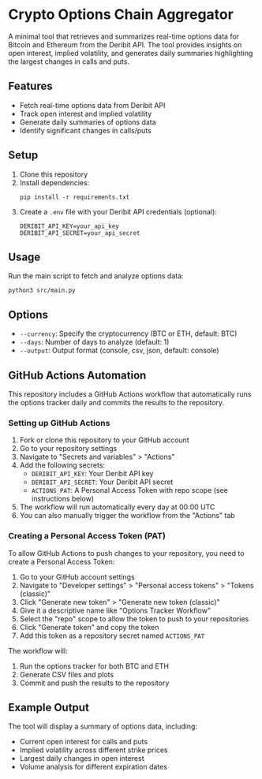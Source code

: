 # Crypto Options Chain Aggregator

A minimal tool that retrieves and summarizes real-time options data for Bitcoin and Ethereum from the Deribit API. The tool provides insights on open interest, implied volatility, and generates daily summaries highlighting the largest changes in calls and puts.

## Features

- Fetch real-time options data from Deribit API
- Track open interest and implied volatility
- Generate daily summaries of options data
- Identify significant changes in calls/puts

## Setup

1. Clone this repository
2. Install dependencies:
   ```
   pip install -r requirements.txt
   ```
3. Create a `.env` file with your Deribit API credentials (optional):
   ```
   DERIBIT_API_KEY=your_api_key
   DERIBIT_API_SECRET=your_api_secret
   ```

## Usage

Run the main script to fetch and analyze options data:

```
python3 src/main.py
```

## Options

- `--currency`: Specify the cryptocurrency (BTC or ETH, default: BTC)
- `--days`: Number of days to analyze (default: 1)
- `--output`: Output format (console, csv, json, default: console)

## GitHub Actions Automation

This repository includes a GitHub Actions workflow that automatically runs the options tracker daily and commits the results to the repository.

### Setting up GitHub Actions

1. Fork or clone this repository to your GitHub account
2. Go to your repository settings
3. Navigate to "Secrets and variables" > "Actions"
4. Add the following secrets:
   - `DERIBIT_API_KEY`: Your Deribit API key
   - `DERIBIT_API_SECRET`: Your Deribit API secret
   - `ACTIONS_PAT`: A Personal Access Token with repo scope (see instructions below)
5. The workflow will run automatically every day at 00:00 UTC
6. You can also manually trigger the workflow from the "Actions" tab

### Creating a Personal Access Token (PAT)

To allow GitHub Actions to push changes to your repository, you need to create a Personal Access Token:

1. Go to your GitHub account settings
2. Navigate to "Developer settings" > "Personal access tokens" > "Tokens (classic)"
3. Click "Generate new token" > "Generate new token (classic)"
4. Give it a descriptive name like "Options Tracker Workflow"
5. Select the "repo" scope to allow the token to push to your repositories
6. Click "Generate token" and copy the token
7. Add this token as a repository secret named `ACTIONS_PAT`

The workflow will:
1. Run the options tracker for both BTC and ETH
2. Generate CSV files and plots
3. Commit and push the results to the repository

## Example Output

The tool will display a summary of options data, including:
- Current open interest for calls and puts
- Implied volatility across different strike prices
- Largest daily changes in open interest
- Volume analysis for different expiration dates 